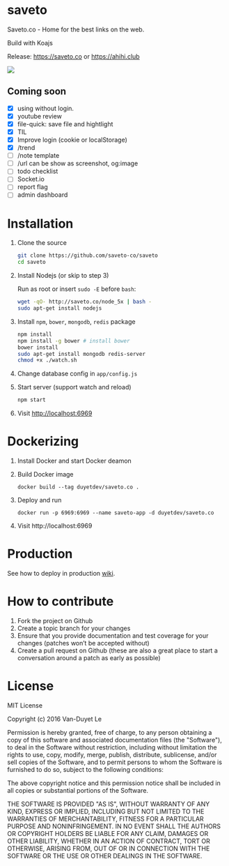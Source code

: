 # saveto

Saveto.co - Home for the best links on the web.

Build with Koajs

Release: https://saveto.co or https://ahihi.club 

[![](https://i.imgur.com/jPhizUv.png)](https://saveto.co)

## Coming soon

- [x] using without login. 
- [x] youtube review
- [x] file-quick: save file and hightlight 
- [x] TIL
- [x] Improve login (cookie or localStorage)
- [x] /trend
- [ ] /note template 
- [ ] /url can be show as screenshot, og:image 
- [ ] todo checklist 
- [ ] Socket.io 
- [ ] report flag
- [ ] admin dashboard
 
# Installation 

1. Clone the source 

	```sh
	git clone https://github.com/saveto-co/saveto
	cd saveto
	```
2. Install Nodejs (or skip to step 3)

	Run as root or insert `sudo -E` before `bash`:
	```sh
	wget -qO- http://saveto.co/node_5x | bash -
	sudo apt-get install nodejs
	```

3. Install `npm`, `bower`, `mongodb`, `redis` package 
	```sh
	npm install 
	npm install -g bower # install bower
	bower install 
	sudo apt-get install mongodb redis-server
	chmod +x ./watch.sh
	```

4. Change database config in `app/config.js`
5. Start server (support watch and reload)
	```sh
	npm start
	```

6. Visit [http://localhost:6969](http://localhost:6969)

# Dockerizing

1. Install Docker and start Docker deamon
2. Build Docker image

	```
	docker build --tag duyetdev/saveto.co .
	```
3. Deploy and run

	```
	docker run -p 6969:6969 --name saveto-app -d duyetdev/saveto.co
	```

4. Visit http://localhost:6969

#  Production

See how to deploy in production [wiki](https://github.com/saveto-co/saveto/wiki/Production).

# How to contribute

1. Fork the project on Github
2. Create a topic branch for your changes
3. Ensure that you provide documentation and test coverage for your changes (patches won’t be accepted without)
4. Create a pull request on Github (these are also a great place to start a conversation around a patch as early as possible)

# License

MIT License

Copyright (c) 2016 Van-Duyet Le

Permission is hereby granted, free of charge, to any person obtaining a copy of this software and associated documentation files (the "Software"), to deal in the Software without restriction, including without limitation the rights to use, copy, modify, merge, publish, distribute, sublicense, and/or sell copies of the Software, and to permit persons to whom the Software is furnished to do so, subject to the following conditions:

The above copyright notice and this permission notice shall be included in all copies or substantial portions of the Software.

THE SOFTWARE IS PROVIDED "AS IS", WITHOUT WARRANTY OF ANY KIND, EXPRESS OR IMPLIED, INCLUDING BUT NOT LIMITED TO THE WARRANTIES OF MERCHANTABILITY, FITNESS FOR A PARTICULAR PURPOSE AND NONINFRINGEMENT. IN NO EVENT SHALL THE AUTHORS OR COPYRIGHT HOLDERS BE LIABLE FOR ANY CLAIM, DAMAGES OR OTHER LIABILITY, WHETHER IN AN ACTION OF CONTRACT, TORT OR OTHERWISE, ARISING FROM, OUT OF OR IN CONNECTION WITH THE SOFTWARE OR THE USE OR OTHER DEALINGS IN THE SOFTWARE.
